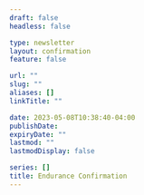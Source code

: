 ```yaml
---
draft: false
headless: false

type: newsletter
layout: confirmation
feature: false

url: ""
slug: "" 
aliases: []
linkTitle: ""

date: 2023-05-08T10:38:40-04:00
publishDate:
expiryDate: ""
lastmod: ""
lastmodDisplay: false

series: []
title: Endurance Confirmation
---
```

